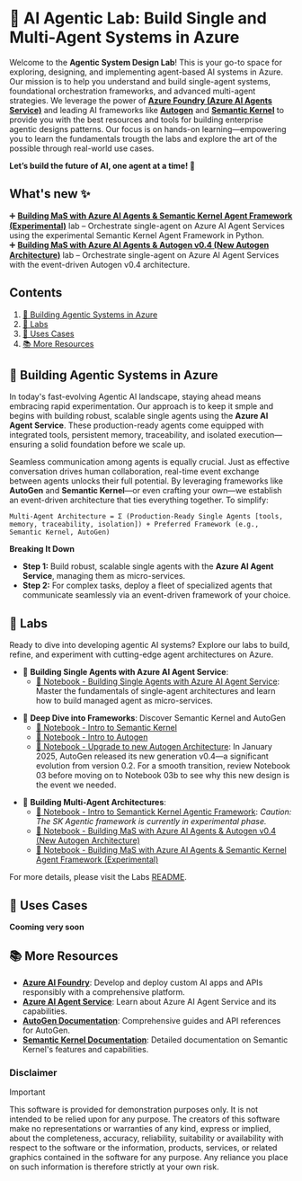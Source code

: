 <!-- markdownlint-disable MD033 -->

# 🤖  AI Agentic Lab: Build Single and Multi-Agent Systems in Azure

Welcome to the **Agentic System Design Lab**! This is your go-to space for exploring, designing, and implementing agent-based AI systems in Azure. Our mission is to help you understand and build single-agent systems, foundational orchestration frameworks, and advanced multi-agent strategies. We leverage the power of [**Azure Foundry (Azure AI Agents Service)**](https://azure.microsoft.com/en-us/products/ai-foundry/?msockid=0b24a995eaca6e7d3c1dbc1beb7e6fa8#Use-cases-and-Capabilities) and leading AI frameworks like [**Autogen**](https://microsoft.github.io/autogen/0.2/docs/Getting-Started/) and [**Semantic Kernel**](https://learn.microsoft.com/en-us/semantic-kernel/overview/) to provide you with the best resources and tools for building enterprise agentic designs patterns. Our focus is on hands-on learning—empowering you to learn the fundamentals trougth the labs and explore the art of the possible through real-world use cases.

**Let’s build the future of AI, one agent at a time! 🚀**

## What's new ✨

➕ [**Building MaS with Azure AI Agents & Semantic Kernel Agent Framework (Experimental)**](labs/03-building-multi-agent-systems/sk-and-azure-ai-agents.ipynb) lab – Orchestrate single-agent  on Azure AI Agent Services using the experimental Semantic Kernel Agent Framework in Python.  
➕ [**Building MaS with Azure AI Agents & Autogen v0.4 (New Autogen Architecture)**](labs/03-building-multi-agent-systems/autogen-and-azure-ai-agents.ipynb) lab – Orchestrate single-agent on Azure AI Agent Services with the event-driven Autogen v0.4 architecture.

## Contents

1. [🤖 Building Agentic Systems in Azure](#-building-agentic-systems-in-azure)
1. [🧪 Labs](#-labs)
1. [🚀 Uses Cases](#-getting-started)
1. [📚 More Resources](#-other-resources)

## 🤖 Building Agentic Systems in Azure

In today's fast-evolving Agentic AI landscape, staying ahead means embracing rapid experimentation. Our approach is to keep it smple and begins with building robust, scalable single agents using the **Azure AI Agent Service**. These production-ready agents come equipped with integrated tools, persistent memory, traceability, and isolated execution—ensuring a solid foundation before we scale up.

Seamless communication among agents is equally crucial. Just as effective conversation drives human collaboration, real-time event exchange between agents unlocks their full potential. By leveraging frameworks like **AutoGen** and **Semantic Kernel**—or even crafting your own—we establish an event-driven architecture that ties everything together. To simplify:

```text
Multi-Agent Architecture = Σ (Production-Ready Single Agents [tools, memory, traceability, isolation]) + Preferred Framework (e.g., Semantic Kernel, AutoGen)
```

**Breaking It Down**

- **Step 1:** Build robust, scalable single agents with the **Azure AI Agent Service**, managing them as micro-services.
- **Step 2:** For complex tasks, deploy a fleet of specialized agents that communicate seamlessly via an event-driven framework of your choice.

## 🧪 Labs
Ready to dive into developing agentic AI systems? Explore our labs to build, refine, and experiment with cutting-edge agent architectures on Azure.

+ 🧪 **Building Single Agents with Azure AI Agent Service**:  
   - [🧾 Notebook - Building Single Agents with Azure AI Agent Service](labs/01-azure-ai-agents/single-agent-with-azure-ai-agents.ipynb): Master the fundamentals of single-agent architectures and learn how to build managed agent as micro-services.
- 🧪 **Deep Dive into Frameworks**: Discover Semantic Kernel and AutoGen
   - [🧾 Notebook - Intro to Semantic Kernel](labs/02-frameworks/intro-to-semantic-kernel.ipynb)  
   + [🧾 Notebook - Intro to Autogen](labs/02-frameworks/intro-to-autogen-v2.ipynb)
   - [🧾 Notebook - Upgrade to new Autogen Architecture](labs/02-frameworks/upgrade-to-autogen-new-architecture.ipynb): In January 2025, AutoGen released its new generation v0.4—a significant evolution from version 0.2. For a smooth transition, review Notebook 03 before moving on to Notebook 03b to see why this new design is the event we needed.
+ 🧪 **Building Multi-Agent Architectures**:
   - [🧾 Notebook - Intro to Semantick Kernel Agentic Framework](labs/03-building-multi-agent-systems/sk-agent-framework.ipynb): *Caution: The SK Agentic framework is currently in experimental phase.*
   + [🧾 Notebook - Building MaS with Azure AI Agents & Autogen v0.4 (New Autogen Architecture)](labs/03-building-multi-agent-systems/autogen-and-azure-ai-agents.ipynb)
   - [🧾 Notebook - Building MaS with Azure AI Agents & Semantic Kernel Agent Framework (Experimental)](labs/03-building-multi-agent-systems/sk-and-azure-ai-agents.ipynb)

For more details, please visit the Labs [README](labs/README.md).

## 🚀 Uses Cases

**Cooming very soon**

## 📚 More Resources

- **[Azure AI Foundry](https://azure.microsoft.com/en-us/products/ai-foundry/?msockid=0b24a995eaca6e7d3c1dbc1beb7e6fa8#Use-cases-and-Capabilities)**: Develop and deploy custom AI apps and APIs responsibly with a comprehensive platform.
- **[Azure AI Agent Service](https://learn.microsoft.com/en-us/azure/ai-services/agents/overview)**: Learn about Azure AI Agent Service and its capabilities.
- **[AutoGen Documentation](https://microsoft.github.io/autogen/0.2/docs/Getting-Started/)**: Comprehensive guides and API references for AutoGen.
- **[Semantic Kernel Documentation](https://learn.microsoft.com/en-us/semantic-kernel/overview/)**: Detailed documentation on Semantic Kernel's features and capabilities.

### Disclaimer

> [!IMPORTANT]
> This software is provided for demonstration purposes only. It is not intended to be relied upon for any purpose. The creators of this software make no representations or warranties of any kind, express or implied, about the completeness, accuracy, reliability, suitability or availability with respect to the software or the information, products, services, or related graphics contained in the software for any purpose. Any reliance you place on such information is therefore strictly at your own risk.